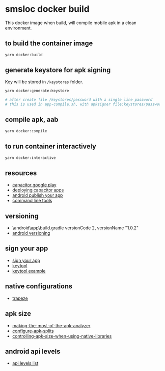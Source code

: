 # smsloc docker build

This docker image when build, will compile mobile apk in a clean environment.

## to build the container image

```sh
yarn docker:build
```

## generate keystore for apk signing

Key will be stored in `/keystores` folder.

```sh
yarn docker:generate:keystore

# after create file /keystores/password with a single line password
# this is used in app-compile.sh, with apksigner file:keystores/password
```

## compile apk, aab

```sh
yarn docker:compile
```

## to run container interactively

```sh
yarn docker:interactive
```

## resources

- [capacitor google play](https://capacitorjs.com/docs/main/deployment/play-store)
- [deploying capacitor apps](https://www.joshmorony.com/deploying-capacitor-applications-to-android-development-distribution/)
- [android publish your app](https://developer.android.com/studio/publish)
- [command line tools](https://developer.android.com/studio/command-line#tools-sdk)

## versioning

- \android\app\build.gradle versionCode 2, versionName "1.0.2"
- [android versioning](https://developer.android.com/studio/publish/versioning)

## sign your app

- [sign your app](https://developer.android.com/studio/publish/app-signing)
- [keytool](https://docs.oracle.com/javase/6/docs/technotes/tools/windows/keytool.html)
- [keytool example](https://medium.com/modulotech/how-to-sign-an-unsigned-apk-using-command-line-636a056373a0)

## native configurations

- [trapeze](https://trapeze.dev/docs/Operations/android)

## apk size

- [making-the-most-of-the-apk-analyzer](https://medium.com/androiddevelopers/making-the-most-of-the-apk-analyzer-c066cb871ea2)
- [configure-apk-splits](https://developer.android.com/build/configure-apk-splits)
- [controlling-apk-size-when-using-native-libraries](https://medium.com/android-news/controlling-apk-size-when-using-native-libraries-45c6c0e5b70a)

## android api levels

- [api levels list](https://apilevels.com/)

